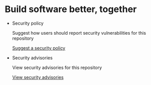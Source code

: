 # Build software better, together

* Security policy

   Suggest how users should report security vulnerabilities for this repository

   [Suggest a security policy](https://github.com/rhydlewis/omnifocus-to-kanban/security/policy)

* Security advisories

   View security advisories for this repository

  [View security advisories](https://github.com/rhydlewis/omnifocus-to-kanban/security/advisories)

